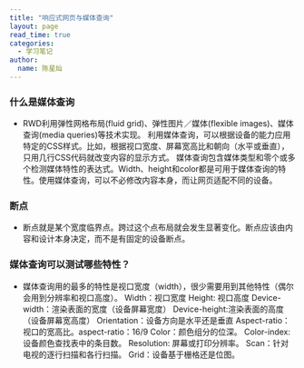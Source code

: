 ```yaml
---
title: "响应式网页与媒体查询"
layout: page
read_time: true
categories: 
  - 学习笔记
author: 
  name: 陈星灿
---
```


### 什么是媒体查询
* RWD利用弹性网格布局(fluid grid)、弹性图片／媒体(flexible images)、媒体查询(media queries)等技术实现。
利用媒体查询，可以根据设备的能力应用特定的CSS样式。比如，根据视口宽度、屏幕宽高比和朝向（水平或垂直），只用几行CSS代码就改变内容的显示方式。
媒体查询包含媒体类型和零个或多个检测媒体特性的表达式。Width、height和color都是可用于媒体查询的特性。使用媒体查询，可以不必修改内容本身，而让网页适配不同的设备。

### 断点
* 断点就是某个宽度临界点。跨过这个点布局就会发生显著变化。断点应该由内容和设计本身决定，而不是有固定的设备断点。
### 媒体查询可以测试哪些特性？
* 媒体查询用的最多的特性是视口宽度（width），很少需要用到其他特性（偶尔会用到分辨率和视口高度）。
Width：视口宽度
Height: 视口高度
Device-width：渲染表面的宽度（设备屏幕宽度）
Device-height:渲染表面的高度（设备屏幕宽高度）
Orientation：设备方向是水平还是垂直
Aspect-ratio：视口的宽高比。aspect-ratio：16/9
Color：颜色组分的位深。
Color-index: 设备颜色查找表中的条目数。
Resolution: 屏幕或打印分辨率。
Scan：针对电视的逐行扫描和各行扫描。
Grid：设备基于栅格还是位图。 